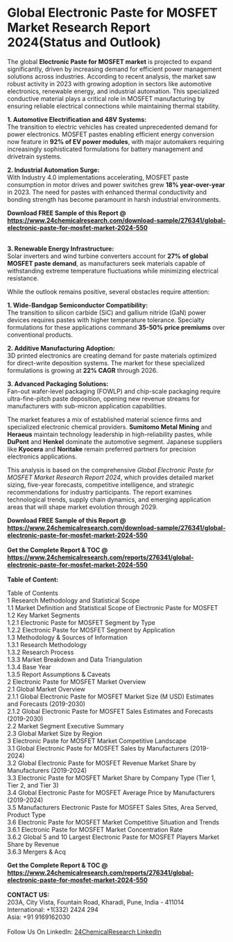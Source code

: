 <h1>Global Electronic Paste for MOSFET Market Research Report 2024(Status and Outlook)</h1><p>The global <strong>Electronic Paste for MOSFET market</strong> is projected to expand significantly, driven by increasing demand for efficient power management solutions across industries. According to recent analysis, the market saw robust activity in 2023 with growing adoption in sectors like automotive electronics, renewable energy, and industrial automation. This specialized conductive material plays a critical role in MOSFET manufacturing by ensuring reliable electrical connections while maintaining thermal stability.</p><p><strong>1. Automotive Electrification and 48V Systems:</strong><br>
The transition to electric vehicles has created unprecedented demand for power electronics. MOSFET pastes enabling efficient energy conversion now feature in <strong>92% of EV power modules</strong>, with major automakers requiring increasingly sophisticated formulations for battery management and drivetrain systems.</p><p><strong>2. Industrial Automation Surge:</strong><br>
With Industry 4.0 implementations accelerating, MOSFET paste consumption in motor drives and power switches grew <strong>18% year-over-year</strong> in 2023. The need for pastes with enhanced thermal conductivity and bonding strength has become paramount in harsh industrial environments.</p><div><b>Download FREE Sample of this Report @ 
            <a href="https://www.24chemicalresearch.com/download-sample/276341/global-electronic-paste-for-mosfet-market-2024-550">
            https://www.24chemicalresearch.com/download-sample/276341/global-electronic-paste-for-mosfet-market-2024-550</a></b></div><br><p><strong>3. Renewable Energy Infrastructure:</strong><br>
Solar inverters and wind turbine converters account for <strong>27% of global MOSFET paste demand</strong>, as manufacturers seek materials capable of withstanding extreme temperature fluctuations while minimizing electrical resistance.</p><p>While the outlook remains positive, several obstacles require attention:</p><p><strong>1. Wide-Bandgap Semiconductor Compatibility:</strong><br>
The transition to silicon carbide (SiC) and gallium nitride (GaN) power devices requires pastes with higher temperature tolerance. Specialty formulations for these applications command <strong>35-50% price premiums</strong> over conventional products.</p><p><strong>2. Additive Manufacturing Adoption:</strong><br>
3D printed electronics are creating demand for paste materials optimized for direct-write deposition systems. The market for these specialized formulations is growing at <strong>22% CAGR</strong> through 2026.</p><p><strong>3. Advanced Packaging Solutions:</strong><br>
Fan-out wafer-level packaging (FOWLP) and chip-scale packaging require ultra-fine-pitch paste deposition, opening new revenue streams for manufacturers with sub-micron application capabilities.</p><p>The market features a mix of established material science firms and specialized electronic chemical providers. <strong>Sumitomo Metal Mining</strong> and <strong>Heraeus</strong> maintain technology leadership in high-reliability pastes, while <strong>DuPont</strong> and <strong>Henkel</strong> dominate the automotive segment. Japanese suppliers like <strong>Kyocera</strong> and <strong>Noritake</strong> remain preferred partners for precision electronics applications.</p><p>This analysis is based on the comprehensive <em>Global Electronic Paste for MOSFET Market Research Report 2024</em>, which provides detailed market sizing, five-year forecasts, competitive intelligence, and strategic recommendations for industry participants. The report examines technological trends, supply chain dynamics, and emerging application areas that will shape market evolution through 2029.</p><div><b>Download FREE Sample of this Report @ 
            <a href="https://www.24chemicalresearch.com/download-sample/276341/global-electronic-paste-for-mosfet-market-2024-550">
            https://www.24chemicalresearch.com/download-sample/276341/global-electronic-paste-for-mosfet-market-2024-550</a></b></div><br><div><b>Get the Complete Report & TOC @ 
            <a href="https://www.24chemicalresearch.com/reports/276341/global-electronic-paste-for-mosfet-market-2024-550">
            https://www.24chemicalresearch.com/reports/276341/global-electronic-paste-for-mosfet-market-2024-550</a></b></div><br>
            <b>Table of Content:</b><p>Table of Contents<br />
1 Research Methodology and Statistical Scope<br />
1.1 Market Definition and Statistical Scope of Electronic Paste for MOSFET<br />
1.2 Key Market Segments<br />
1.2.1 Electronic Paste for MOSFET Segment by Type<br />
1.2.2 Electronic Paste for MOSFET Segment by Application<br />
1.3 Methodology & Sources of Information<br />
1.3.1 Research Methodology<br />
1.3.2 Research Process<br />
1.3.3 Market Breakdown and Data Triangulation<br />
1.3.4 Base Year<br />
1.3.5 Report Assumptions & Caveats<br />
2 Electronic Paste for MOSFET Market Overview<br />
2.1 Global Market Overview<br />
2.1.1 Global Electronic Paste for MOSFET Market Size (M USD) Estimates and Forecasts (2019-2030)<br />
2.1.2 Global Electronic Paste for MOSFET Sales Estimates and Forecasts (2019-2030)<br />
2.2 Market Segment Executive Summary<br />
2.3 Global Market Size by Region<br />
3 Electronic Paste for MOSFET Market Competitive Landscape<br />
3.1 Global Electronic Paste for MOSFET Sales by Manufacturers (2019-2024)<br />
3.2 Global Electronic Paste for MOSFET Revenue Market Share by Manufacturers (2019-2024)<br />
3.3 Electronic Paste for MOSFET Market Share by Company Type (Tier 1, Tier 2, and Tier 3)<br />
3.4 Global Electronic Paste for MOSFET Average Price by Manufacturers (2019-2024)<br />
3.5 Manufacturers Electronic Paste for MOSFET Sales Sites, Area Served, Product Type<br />
3.6 Electronic Paste for MOSFET Market Competitive Situation and Trends<br />
3.6.1 Electronic Paste for MOSFET Market Concentration Rate<br />
3.6.2 Global 5 and 10 Largest Electronic Paste for MOSFET Players Market Share by Revenue<br />
3.6.3 Mergers & Acq</p><div><b>Get the Complete Report & TOC @ 
            <a href="https://www.24chemicalresearch.com/reports/276341/global-electronic-paste-for-mosfet-market-2024-550">
            https://www.24chemicalresearch.com/reports/276341/global-electronic-paste-for-mosfet-market-2024-550</a></b></div><br><b>CONTACT US:</b><br>
            203A, City Vista, Fountain Road, Kharadi, Pune, India - 411014<br>
            International: +1(332) 2424 294<br>
            Asia: +91 9169162030 <br><br>
            Follow Us On LinkedIn: <a href="https://www.linkedin.com/company/24chemicalresearch/">24ChemicalResearch LinkedIn</a>